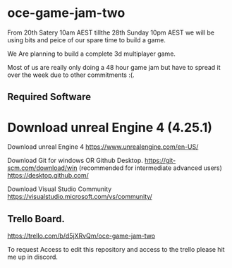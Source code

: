 # oce-game-jam-two

From 20th Satery 10am AEST tillthe 28th Sunday 10pm AEST we will be using bits and peice of our spare time to build a game.

We Are planning to build a complete 3d multiplayer game.

Most of us are really only doing a 48 hour game jam but have to spread it over the week due to other commitments :(.

## Required Software

Download unreal Engine 4 (4.25.1)
=======
Download unreal Engine 4
https://www.unrealengine.com/en-US/

Download Git for windows OR Github Desktop.
https://git-scm.com/download/win (recommended for intermediate advanced users)
https://desktop.github.com/

Download Visual Studio Community
https://visualstudio.microsoft.com/vs/community/

## Trello Board.

https://trello.com/b/d5jXRvQm/oce-game-jam-two

To request Access to edit this repository and access to the trello please hit me up in discord.
